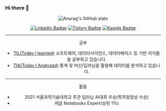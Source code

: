 ### Hi there 👋

<div align=center>

![Anurag's GitHub stats](https://github-readme-stats.vercel.app/api?username=seungson&show_icons=true&theme=merko)

[![Linkedin Badge](https://img.shields.io/badge/-LinkedIn-007DC1?style=rounde&logo=Linkedin&link=https://www.linkedin.com/in/seungwonsong/)](https://www.linkedin.com/in/seungwonsong/)
[![Tistory Badge](http://img.shields.io/badge/-Tistory-FF5E5B?style=round&logo=Telegraph&link=https://songseungwon.tistory.com)](https://songseungwon.tistory.com)
[![Kaggle Badge](https://img.shields.io/badge/-Kaggle-20BEFF?style=round&logo=Keras&logoColor=white&link=https://www.kaggle.com/songseungwon)](https://www.kaggle.com/songseungwon)

---
공부
- [TIL(Today I learned)](https://github.com/seungson/TIL) 
소프트웨어, 데이터사이언스, 데이터베이스 등 기반 지식들을 공부하고 있습니다.
- [TIA(Today I Analyzed)](https://github.com/seungson/TIA) 
통계 및 머신/딥러닝을 활용해 데이터를 분석하고 있습니다.

---
활동
- 2021 서울과학기술대학교 주관 딥러닝 AI대회 우승(특허청장상 수상)
- 캐글 Notebooks Expert(상위 1%)

